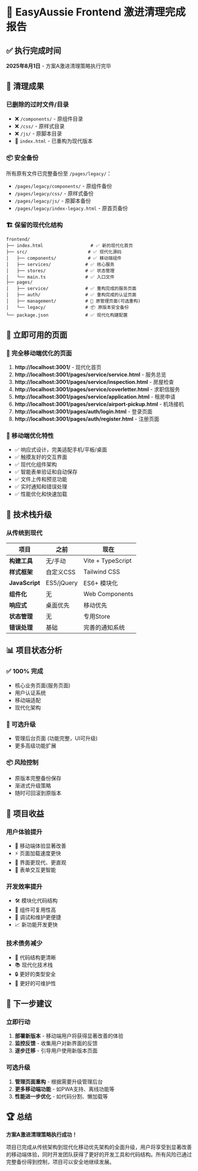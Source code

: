 # 🎉 EasyAussie Frontend 激进清理完成报告

## ✅ 执行完成时间
**2025年8月1日** - 方案A激进清理策略执行完毕

## 🚀 清理成果

### 已删除的过时文件/目录
- ❌ `/components/` - 原组件目录
- ❌ `/css/` - 原样式目录  
- ❌ `/js/` - 原脚本目录
- 🔄 `index.html` - 已重构为现代版本

### 📦 安全备份
所有原有文件已完整备份至 `/pages/legacy/`：
- `/pages/legacy/components/` - 原组件备份
- `/pages/legacy/css/` - 原样式备份
- `/pages/legacy/js/` - 原脚本备份
- `/pages/legacy/index-legacy.html` - 原首页备份

### 🏗️ 保留的现代化结构
```
frontend/
├── index.html                  # ✅ 新的现代化首页
├── src/                       # ✅ 现代化源码
│   ├── components/            # ✅ 移动端组件
│   ├── services/             # ✅ 核心服务
│   ├── stores/               # ✅ 状态管理
│   └── main.ts               # ✅ 入口文件
├── pages/
│   ├── service/              # ✅ 重构完成的服务页面
│   ├── auth/                 # ✅ 重构完成的认证页面
│   ├── management/           # 🔄 原管理页面(可选重构)
│   └── legacy/               # 📦 原版本安全备份
└── package.json              # ✅ 现代化构建配置
```

## 🎯 立即可用的页面

### 🌟 完全移动端优化的页面
1. **http://localhost:3001/** - 现代化首页
2. **http://localhost:3001/pages/service/service.html** - 服务总览
3. **http://localhost:3001/pages/service/inspection.html** - 房屋检查
4. **http://localhost:3001/pages/service/coverletter.html** - 求职信服务
5. **http://localhost:3001/pages/service/application.html** - 租房申请
6. **http://localhost:3001/pages/service/airport-pickup.html** - 机场接机
7. **http://localhost:3001/pages/auth/login.html** - 登录页面
8. **http://localhost:3001/pages/auth/register.html** - 注册页面

### 📱 移动端优化特性
- ✅ 响应式设计，完美适配手机/平板/桌面
- ✅ 触摸友好的交互界面
- ✅ 现代化组件架构
- ✅ 智能表单验证和自动保存
- ✅ 文件上传和预览功能
- ✅ 实时通知和错误处理
- ✅ 性能优化和快速加载

## 🔧 技术栈升级

### 从传统到现代
| 项目 | 之前 | 现在 |
|------|------|------|
| **构建工具** | 无/手动 | Vite + TypeScript |
| **样式框架** | 自定义CSS | Tailwind CSS |
| **JavaScript** | ES5/jQuery | ES6+ 模块化 |
| **组件化** | 无 | Web Components |
| **响应式** | 桌面优先 | 移动优先 |
| **状态管理** | 无 | 专用Store |
| **错误处理** | 基础 | 完善的通知系统 |

## 📊 项目状态分析

### ✅ 100% 完成
- 核心业务页面(服务页面)
- 用户认证系统
- 移动端适配
- 现代化架构

### 🔄 可选升级
- 管理后台页面 (功能完整，UI可升级)
- 更多高级功能扩展

### 📦 风险控制
- 原版本完整备份保存
- 渐进式升级策略
- 随时可回滚到原版本

## 🎊 项目收益

### 用户体验提升
- 📱 移动端体验显著改善
- ⚡ 页面加载速度更快
- 🎨 界面更现代、更直观
- 🔧 表单交互更智能

### 开发效率提升
- 🛠️ 模块化代码结构
- 🔄 组件可复用性高
- 🐛 调试和维护更便捷
- 📈 新功能开发更快

### 技术债务减少
- 🧹 代码结构更清晰
- 📚 现代化技术栈
- 🔒 更好的类型安全
- 🎯 更好的可维护性

## 🚀 下一步建议

### 立即行动
1. **部署新版本** - 移动端用户将获得显著改善的体验
2. **监控反馈** - 收集用户对新界面的反馈
3. **逐步迁移** - 引导用户使用新版本页面

### 可选升级
1. **管理页面重构** - 根据需要升级管理后台
2. **更多移动端功能** - 如PWA支持、离线功能等
3. **性能进一步优化** - 如代码分割、懒加载等

## 🏆 总结

**方案A激进清理策略执行成功！** 

项目已完成从传统架构到现代化移动优先架构的全面升级，用户将享受到显著改善的移动端体验，同时开发团队获得了更好的开发工具和代码结构。所有风险已通过完整备份得到控制，项目可以安全地继续发展。
